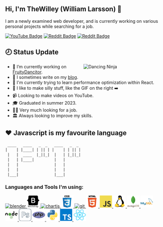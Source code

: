 ## Hi, I'm TheWilley (William Larsson) 👋
I am a newly examined web developer, and is currently working on various personal projects while searching for a job. 

[![YouTube Badge](https://img.shields.io/badge/-@TheWilley%20Music-c4302b?style=flat-square&labelColor=c4302b&logo=youtube&logoColor=white&link=https://www.youtube.com/channel/UCH0QD9v3h2fwL0-Bc2hM9iQ)](https://www.youtube.com/channel/UCH0QD9v3h2fwL0-Bc2hM9iQ)
[![Reddit Badge](https://img.shields.io/badge/-@TheWilley-FF4500?style=flat-square&labelColor=FF4500&logo=reddit&logoColor=white&link=https://www.reddit.com/user/thewilley/)](https://www.reddit.com/user/thewilley/)
[![Reddit Badge](https://img.shields.io/badge/-@TheWilley-orange?style=flat-square&labelColor=orange&logo=next.js&logoColor=white&link=https://thewilley.vercel.app/)](https://thewilley.vercel.app/)

## 🕗 Status Update
<div>
  <img align='right' src='https://media3.giphy.com/media/v1.Y2lkPTc5MGI3NjExNTFqanppMDExaG12N283bTNydHdmdHF6YnNxazE1Z2o1dGluc3kybSZlcD12MV9pbnRlcm5hbF9naWZfYnlfaWQmY3Q9Zw/zyJrExmU40Xbsjmq10/giphy.gif' width='50%' height='auto' alt='Dancing Ninja' style="float: right; margin-left: 20px;">
  <ul>
    <li>🔭 I’m currently working on <a href="https://github.com/TheWilley/FruityDancitor">FruityDancitor</a>.</li>
    <li>📝 I sometimes write on my <a href="https://thewilley.vercel.app/blog">blog</a>.</li>
    <li>🚄 I'm currently trying to learn performance optimization within React.</li>
    <li>🤡 I like to make silly stuff, like the GIF on the right ➡️</li>
    <li>📹 Looking to make videos on YouTube.</li>
    <li>🎓 Graduated in summer 2023.</li>
    <li>👨‍💼 Very much looking for a job.</li>
    <li>🏛️ Always looking to improve my skills.</li>
  </ul>
</div>

## ❤️ Javascript is my favourite language
```
 ____   ____   _  _   ____   _  _  
|    | |____| | || | |    | | || | 
 |   |  ____  |_||_|  |   | |_||_| 
 |   | |____|         |   |        
 |   |                |   |        
 |   |                |   |        
 |___|                |___|        
```

<h3 align="left">Languages and Tools I'm using:</h3>
<p align="left"> <a href="https://www.blender.org/" target="_blank" rel="noreferrer"> <img src="https://download.blender.org/branding/community/blender_community_badge_white.svg" alt="blender" width="40" height="40"/> </a> <a href="https://getbootstrap.com" target="_blank" rel="noreferrer"> <img src="https://raw.githubusercontent.com/devicons/devicon/master/icons/bootstrap/bootstrap-plain-wordmark.svg" alt="bootstrap" width="40" height="40"/> </a> <a href="https://www.chartjs.org" target="_blank" rel="noreferrer"> <img src="https://www.chartjs.org/media/logo-title.svg" alt="chartjs" width="40" height="40"/> </a> <a href="https://www.w3schools.com/css/" target="_blank" rel="noreferrer"> <img src="https://raw.githubusercontent.com/devicons/devicon/master/icons/css3/css3-original-wordmark.svg" alt="css3" width="40" height="40"/> </a> <a href="https://git-scm.com/" target="_blank" rel="noreferrer"> <img src="https://www.vectorlogo.zone/logos/git-scm/git-scm-icon.svg" alt="git" width="40" height="40"/> </a> <a href="https://www.w3.org/html/" target="_blank" rel="noreferrer"> <img src="https://raw.githubusercontent.com/devicons/devicon/master/icons/html5/html5-original-wordmark.svg" alt="html5" width="40" height="40"/> </a> <a href="https://developer.mozilla.org/en-US/docs/Web/JavaScript" target="_blank" rel="noreferrer"> <img src="https://raw.githubusercontent.com/devicons/devicon/master/icons/javascript/javascript-original.svg" alt="javascript" width="40" height="40"/> </a> <a href="https://www.linux.org/" target="_blank" rel="noreferrer"> <img src="https://raw.githubusercontent.com/devicons/devicon/master/icons/linux/linux-original.svg" alt="linux" width="40" height="40"/> </a> <a href="https://www.mongodb.com/" target="_blank" rel="noreferrer"> <img src="https://raw.githubusercontent.com/devicons/devicon/master/icons/mongodb/mongodb-original-wordmark.svg" alt="mongodb" width="40" height="40"/> </a> <a href="https://www.mysql.com/" target="_blank" rel="noreferrer"> <img src="https://raw.githubusercontent.com/devicons/devicon/master/icons/mysql/mysql-original-wordmark.svg" alt="mysql" width="40" height="40"/> </a> <a href="https://nodejs.org" target="_blank" rel="noreferrer"> <img src="https://raw.githubusercontent.com/devicons/devicon/master/icons/nodejs/nodejs-original-wordmark.svg" alt="nodejs" width="40" height="40"/> </a> <a href="https://www.photoshop.com/en" target="_blank" rel="noreferrer"> <img src="https://raw.githubusercontent.com/devicons/devicon/master/icons/photoshop/photoshop-line.svg" alt="photoshop" width="40" height="40"/> </a> <a href="https://www.php.net" target="_blank" rel="noreferrer"> <img src="https://raw.githubusercontent.com/devicons/devicon/master/icons/php/php-original.svg" alt="php" width="40" height="40"/> </a> <a href="https://www.python.org" target="_blank" rel="noreferrer"> <img src="https://raw.githubusercontent.com/devicons/devicon/master/icons/python/python-original.svg" alt="python" width="40" height="40"/> </a> <a href="https://www.typescriptlang.org/" target="_blank" rel="noreferrer"> <img src="https://raw.githubusercontent.com/devicons/devicon/master/icons/typescript/typescript-original.svg" alt="typescript" width="40" height="40"/> </a> </a> <a href="https://react.dev/" target="_blank" rel="noreferrer"> <img src="https://raw.githubusercontent.com/devicons/devicon/master/icons/react/react-original.svg" alt="typescript" width="40" height="40"/> </a</p>

